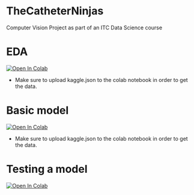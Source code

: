 # TheCatheterNinjas

Computer Vision Project as part of an ITC Data Science course

# EDA

[![Open In Colab](https://colab.research.google.com/assets/colab-badge.svg)](https://colab.research.google.com/github/ywigelman/TheCatheterNinjas/blob/Danz/Final_EDA.ipynb)
* Make sure to upload kaggle.json to the colab notebook in order to get the data.


# Basic model

[![Open In Colab](https://colab.research.google.com/assets/colab-badge.svg)](https://colab.research.google.com/github/ywigelman/TheCatheterNinjas/blob/Danz/Baseline_C.ipynb)
* Make sure to upload kaggle.json to the colab notebook in order to get the data.

# Testing a model

[![Open In Colab](https://colab.research.google.com/assets/colab-badge.svg)](https://colab.research.google.com/github/ywigelman/TheCatheterNinjas/blob/Danz/Evaluation_a_model.ipynb)
